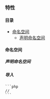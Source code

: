 ### 特性

#### 目录
* [命名空间](#命名空间)
    * [声明命名空间](#声明命名空间)


#### 命名空间

##### 声明命名空间

##### 导入

    ```php
    // 
    ```